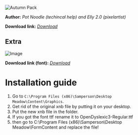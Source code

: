 
![Autumn Pack](https://cdn.discordapp.com/attachments/703234077167452161/703626179508174848/unknown.png)

**Author:** *Pot Noodle (techincal help) and Elly 2.0 (pixelartist)*

**Download link:** *[Download](https://cdn.discordapp.com/attachments/703234077167452161/703618660362878997/NatureSheet.xnb)*

## Extra

![Image](https://cdn.discordapp.com/attachments/703234077167452161/703633743335653394/unknown.png)

**Download link (font):** *[Download](https://cdn.discordapp.com/attachments/703234077167452161/703633818011172904/RENAMEME.ttf)*

# Installation guide
1. Go to `C:\Program Files (x86)\Samperson\Desktop Meadow\Content\Graphics`. 
2. Get rid of the original xnb file by putting it on your desktop.
3. Put the new xnb file in the folder.
4. If you got the font ttf rename it to OpenDyslexic3-Regular.ttf
5. then go to C:\Program Files (x86)\Samperson\Desktop Meadow\FormContent and replace the file!
